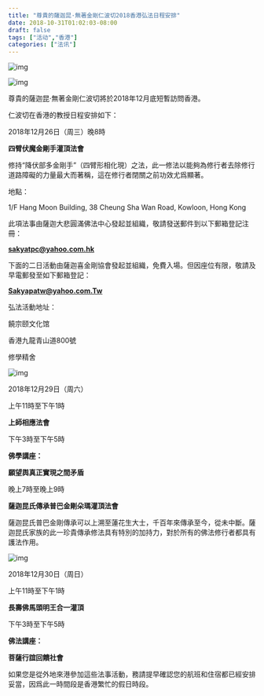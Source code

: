 ```yaml
---
title: "尊貴的薩迦昆·無著金剛仁波切2018香港弘法日程安排"
date: 2018-10-31T01:02:03-08:00
draft: false
tags: ["活动","香港"]
categories: ["法讯"]
---
```


![img](https://mmbiz.qpic.cn/mmbiz_jpg/jZ6aUbzt6IRZgHeRJraWQTh42I2ftUfdBKGIATNK9zDjg1ibRJQPTrh1XQ0FhQCnxqbZlQ40KuXoiaCXMfrbNVdA/640?wx_fmt=jpeg&wxfrom=5&wx_lazy=1&wx_co=1)

![img](https://mmbiz.qpic.cn/mmbiz_jpg/jZ6aUbzt6IRZgHeRJraWQTh42I2ftUfdYnfRKnpibOF8Cpst5ZCKNZwzHPf31qeANgGtxBFjL5NIBktAqCWIy9A/640?wx_fmt=jpeg&wxfrom=5&wx_lazy=1&wx_co=1)

 

尊貴的薩迦昆·無著金剛仁波切將於2018年12月底短暫訪問香港。

仁波切在香港的教授日程安排如下：

2018年12月26日（周三）晚8時

**四臂伏魔金剛手灌頂法會**

修持“降伏部多金剛手”（四臂形相化現）之法，此一修法以能夠為修行者去除修行道路障礙的力量最大而著稱，這在修行者閉關之前功效尤爲顯著。

地點：

1/F Hang Moon Building, 
38 Cheung Sha Wan Road, 
Kowloon, Hong Kong

此項法事由薩迦大悲圓滿佛法中心發起並組織，敬請發送郵件到以下郵箱登記注冊：

**sakyatpc@yahoo.com.hk**



下面的二日活動由薩迦喜金剛協會發起並組織，免費入場。但因座位有限，敬請及早電郵發至如下郵箱登記：

**Sakyapatw@yahoo.com.Tw**

弘法活動地址：

饒宗颐文化馆

香港九龍青山道800號

修學精舍



![img](https://mmbiz.qpic.cn/mmbiz_jpg/jZ6aUbzt6IRZgHeRJraWQTh42I2ftUfde2dfq18CjLqhdc5QNCr7jIicG8TXcXzdV1KtgoqmObKTyhrjJmOSeEA/640?wx_fmt=jpeg&wxfrom=5&wx_lazy=1&wx_co=1)



2018年12月29日（周六）

上午11時至下午1時

**上師相應法會**

下午3時至下午5時 

**佛學講座：**

**願望舆真正實現之間矛盾**

晚上7時至晚上9時

**薩迦昆氏傳承普巴金剛朵瑪灌頂法會**

薩迦昆氏普巴金剛傳承可以上溯至蓮花生大士，千百年來傳承至今，從未中斷。薩迦昆氏家族的此一珍貴傳承修法具有特別的加持力，對於所有的佛法修行者都具有護法作用。



![img](https://mmbiz.qpic.cn/mmbiz_jpg/jZ6aUbzt6IRZgHeRJraWQTh42I2ftUfdzBKwU2vxVH1f8Hk48a2BX1XuqibGLvV1nyPVFZ4MhYYdOMBraibCuWicQ/640?wx_fmt=jpeg&wxfrom=5&wx_lazy=1&wx_co=1)



2018年12月30日（周日）

上午11時至下午1時

**長壽佛馬頭明王合一灌頂**

下午3時至下午5時

**佛法講座：**

**菩薩行誼回饋社會**



如果您是從外地來港參加這些法事活動，務請提早確認您的航班和住宿都已經安排妥當，因爲此一時間段是香港繁忙的假日時段。


